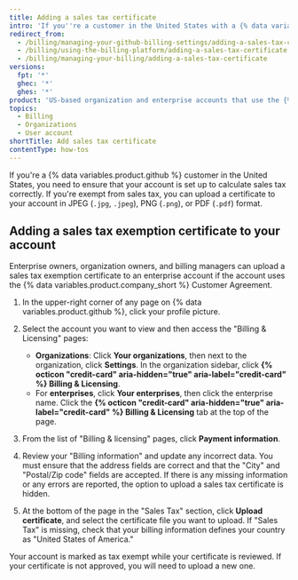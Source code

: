 ```yaml
---
title: Adding a sales tax certificate
intro: 'If you''re a customer in the United States with a {% data variables.product.github %} Customer Agreement and you''re exempt from sales tax, you can upload a certificate to ensure the correct sales tax amount is calculated.'
redirect_from:
  - /billing/managing-your-github-billing-settings/adding-a-sales-tax-certificate
  - /billing/using-the-billing-platform/adding-a-sales-tax-certificate
  - /billing/managing-your-billing/adding-a-sales-tax-certificate
versions:
  fpt: '*'
  ghec: '*'
  ghes: '*'
product: 'US-based organization and enterprise accounts that use the {% data variables.product.github %} Customer Agreement, see {% ifversion fpt or ghec %}[AUTOTITLE](/organizations/managing-organization-settings/upgrading-to-the-github-customer-agreement){% elsif ghes %}[AUTOTITLE](/enterprise-cloud@latest/organizations/managing-organization-settings/upgrading-to-the-github-customer-agreement) in the {% data variables.product.prodname_ghe_cloud %} documentation{% endif %}'
topics:
  - Billing
  - Organizations
  - User account
shortTitle: Add sales tax certificate
contentType: how-tos
---
```


If you're a {% data variables.product.github %} customer in the United States, you need to ensure that your account is set up to calculate sales tax correctly. If you're exempt from sales tax, you can upload a certificate to your account in JPEG (`.jpg`, `.jpeg`), PNG (`.png`), or PDF (`.pdf`) format.

## Adding a sales tax exemption certificate to your account

Enterprise owners, organization owners, and billing managers can upload a sales tax exemption certificate to an enterprise account if the account uses the {% data variables.product.company_short %} Customer Agreement.

1. In the upper-right corner of any page on {% data variables.product.github %}, click your profile picture.

1. Select the account you want to view and then access the "Billing & Licensing" pages:

   * **Organizations**: Click **Your organizations**, then next to the organization, click **Settings**. In the organization sidebar, click **{% octicon "credit-card" aria-hidden="true" aria-label="credit-card" %} Billing & Licensing**.
   * For **enterprises**, click **Your enterprises**, then click the enterprise name. Click the **{% octicon "credit-card" aria-hidden="true" aria-label="credit-card" %} Billing & Licensing** tab at the top of the page.

1. From the list of "Billing & licensing" pages, click **Payment information**.
1. Review your "Billing information" and update any incorrect data. You must ensure that the address fields are correct and that the "City" and "Postal/Zip code" fields are accepted. If there is any missing information or any errors are reported, the option to upload a sales tax certificate is hidden.
1. At the bottom of the page in the "Sales Tax" section, click **Upload certificate**, and select the certificate file you want to upload. If "Sales Tax" is missing, check that your billing information defines your country as "United States of America."

Your account is marked as tax exempt while your certificate is reviewed. If your certificate is not approved, you will need to upload a new one.
